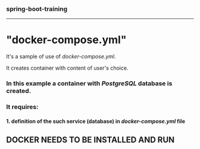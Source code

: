### spring-boot-training
- - -
# "docker-compose.yml"


It's a sample of use of *docker-compose.yml*.

It creates container with content of user's choice.

### In this example a container with *PostgreSQL* database is created.
### It requires:
#### 1. definition of the such service (database) in *docker-compose.yml* file

## DOCKER NEEDS TO BE INSTALLED AND RUN